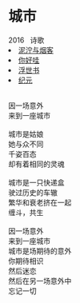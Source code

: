 # 城市

<nav class="navbar">
  <div class="navbar__inner">
    <div class="navbar__items">
      <span class="badge badge--info">2016</span>&nbsp;&nbsp;
      <span class="badge badge--primary">诗歌</span>
    </div>
    <div class="navbar__items navbar__items--right">
      <li class="pills__item"><a href="/docs/Collection/stuck_in_cloud">泥泞与烟客</a></li>
      <li class="pills__item"><a href="/docs/Collection/how_you_doing">你好哇</a></li>
      <li class="pills__item pills__item--active"><a href="/docs/Collection/ukiyoe">浮世书</a></li>
      <li class="pills__item"><a href="/docs/Collection/anno">纪元</a></li>
    </div>
  </div>
</nav><br />

<div class="card-demo">
  <div class="card">
    <div class="card__body">
      <p>
        因一场意外<br />来到一座城市<br /><br />城市是姑娘<br />她与众不同<br />千姿百态<br />却有着相同的灵魂<br /><br />城市是一只快递盒<br />驶过历史的车辙<br />繁华和衰老挤在一起<br />缠斗，共生<br /><br />因一场意外<br />来到一座城市<br />城市是场期待的意外<br />你期待相识<br />然后迷恋<br />然后在另一场意外中<br />忘记一切
      </p>
    </div>
  </div>
</div><br />